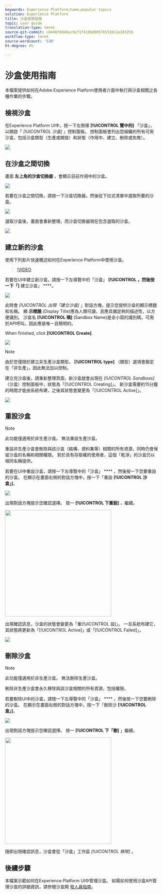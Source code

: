 ```yaml
---
keywords: Experience Platform;home;popular topics
solution: Experience Platform
title: 沙盒使用指南
topic: user guide
translation-type: tm+mt
source-git-commit: c8446f6040ac9ef1f4196d9057b531011e243258
workflow-type: tm+mt
source-wordcount: '530'
ht-degree: 0%

---
```



# 沙盒使用指南

本檔案提供如何在Adobe Experience Platform使用者介面中執行與沙盒相關之各種作業的步驟。

## 檢視沙盒

在Experience Platform UI中，按一下左側導 **[!UICONTROL 覽中的]** 「沙盒」，以開啟「 _[!UICONTROL 沙盒]_ 」控制面板。 控制面板會列出您組織的所有可用沙盒，包括沙盒類型（生產或開發）和狀態（作用中、建立、刪除或失敗）。

![](../images/ui/sandboxes-tab.png)

## 在沙盒之間切換

畫面 **左上角的沙盒切換器** ，會顯示目前作用中的沙盒。

![](../images/ui/sandbox-selector.png)

若要在沙盒之間切換，請按一下沙盒切換器，然後從下拉式清單中選取所要的沙盒。

![](../images/ui/switch-sandbox.png)

選取沙盒後，畫面會重新整理，而沙盒切換器現在包含選取的沙盒。

![](../images/ui/sandbox-switched.png)

## 建立新的沙盒

使用下列影片快速概述如何在Experience Platform中使用沙盒。

>[!VIDEO](https://video.tv.adobe.com/v/29838/?quality=12&learn=on)

若要在UI中建立新沙盒，請按一下左導覽中的「沙盒」 **[!UICONTROL ，然後按一下「]** 建立沙盒」 ****。

![](../images/ui/create-sandbox-button.png)

此時會 _[!UICONTROL 出現「建立沙盒]_ 」對話方塊，提示您提供沙盒的顯示標題和名稱。 顯 **示標題** (Display Title)應為人類可讀，且應具備足夠的描述性，以方便識別。 沙盒名 **[!UICONTROL 稱]** (Sandbox Name)是全小寫的識別碼，可用於API呼叫，因此應是唯一且簡明的。

When finished, click **[!UICONTROL Create]**.

![](../images/ui/create-sandbox-dialog.png)

>[!NOTE]
>
>由於您僅限於建立非生產沙盒類型， **[!UICONTROL type]** （類型）選項會鎖定在「非生產」，因此無法加以控制。

建立完沙盒後，請重新整理頁面，新沙盒就會出現在 _[!UICONTROL Sandboxs]_ （沙盒）控制面板中，狀態為「[!UICONTROL Creating]」。 新沙盒需要約15分鐘的時間才能由系統布建，之後其狀態會變更為「[!UICONTROL Active]」。

![](../images/ui/sandbox-created.png)

## 重設沙盒

>[!NOTE]
>
>此功能僅適用於非生產沙盒。 無法重設生產沙盒。

重設非生產沙盒會刪除與該沙盒（結構、資料集等）相關的所有資源，同時仍會保留沙盒的名稱和相關權限。 對於具有存取權的使用者，這個「乾淨」的沙盒仍以相同名稱提供。

若要在UI中重設沙盒，請按一下左導覽中的「沙盒」 **** ，然後按一下您要重設的沙盒。 在顯示在畫面右側的對話方塊中，按一下「重設 **[!UICONTROL 沙盒」]**。

![](../images/ui/reset-sandbox-button.png)

出現對話方塊提示您確認選擇。 按一 **[!UICONTROL 下重設]** ，繼續。

<img src="../images/ui/reset-are-you-sure.png" width="350"><br>

出現確認訊息，沙盒的狀態會變更為「重[!UICONTROL 設]」。 一旦系統布建它，其狀態將更新為「[!UICONTROL Active]」或「[!UICONTROL Failed]」。

![](../images/ui/sandbox-resetting.png)

## 刪除沙盒

>[!NOTE]
>
>此功能僅適用於非生產沙盒。 無法刪除生產沙盒。

刪除非生產沙盒會永久移除與該沙盒相關的所有資源，包括權限。

若要刪除UI中的沙盒，請按一下左導覽中的「沙盒」 **** ，然後按一下您要刪除的沙盒。 在顯示在畫面右側的對話方塊中，按一下「刪除沙 **[!UICONTROL 盒」]**。

![](../images/ui/delete-sandbox-button.png)

出現對話方塊提示您確認選擇。 按一 **[!UICONTROL 下「刪]** 」繼續。

<img src="../images/ui/delete-are-you-sure.png" width="350"><br>

隨即出現確認訊息，沙盒會從「沙盒」工作區 _[!UICONTROL 移除]_ 。

## 後續步驟

本檔案示範如何在Experience Platform UI中管理沙盒。 如需如何使用沙盒API管理沙盒的詳細資訊，請參閱沙盒開 [發人員指南](../api/getting-started.md)。
